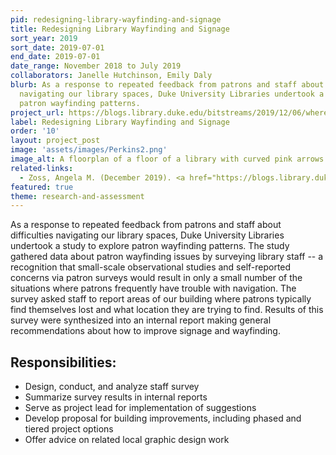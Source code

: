 ```yaml
---
pid: redesigning-library-wayfinding-and-signage
title: Redesigning Library Wayfinding and Signage
sort_year: 2019
sort_date: 2019-07-01
end_date: 2019-07-01
date_range: November 2018 to July 2019
collaborators: Janelle Hutchinson, Emily Daly
blurb: As a response to repeated feedback from patrons and staff about difficulties
  navigating our library spaces, Duke University Libraries undertook a study to explore
  patron wayfinding patterns. 
project_url: https://blogs.library.duke.edu/bitstreams/2019/12/06/where-do-patrons-get-lost-a-study-of-library-navigation/
label: Redesigning Library Wayfinding and Signage
order: '10'
layout: project_post
image: 'assets/images/Perkins2.png'
image_alt: A floorplan of a floor of a library with curved pink arrows painted on top.
related-links:
  - Zoss, Angela M. (December 2019). <a href="https://blogs.library.duke.edu/bitstreams/2019/12/06/where-do-patrons-get-lost-a-study-of-library-navigation/">Where do patrons get lost? A study of library navigation</a>. Blog post.
featured: true
theme: research-and-assessment
---
```

As a response to repeated feedback from patrons and staff about difficulties
navigating our library spaces, Duke University Libraries undertook a study to explore
patron wayfinding patterns. The study gathered data about patron wayfinding issues
by surveying library staff -- a recognition that small-scale observational studies
and self-reported concerns via patron surveys would result in only a small number
of the situations where patrons frequently have trouble with navigation. The survey
asked staff to report areas of our building where patrons typically find themselves
lost and what location they are trying to find. Results of this survey were synthesized
into an internal report making general recommendations about how to improve signage and wayfinding.

## Responsibilities:

* Design, conduct, and analyze staff survey
* Summarize survey results in internal reports
* Serve as project lead for implementation of suggestions
* Develop proposal for building improvements, including phased and tiered project options
* Offer advice on related local graphic design work